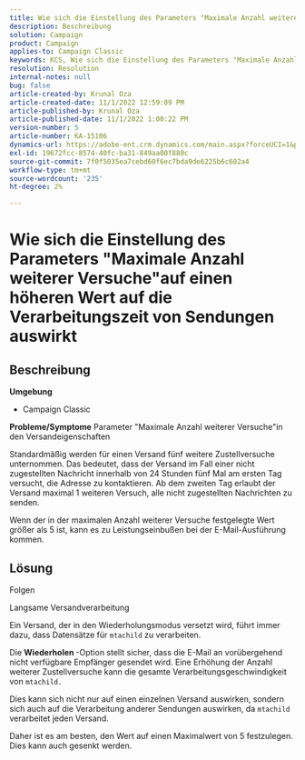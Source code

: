 ```yaml
---
title: Wie sich die Einstellung des Parameters "Maximale Anzahl weiterer Versuche"auf einen höheren Wert auf die Verarbeitungszeit von Sendungen auswirkt
description: Beschreibung
solution: Campaign
product: Campaign
applies-to: Campaign Classic
keywords: KCS, Wie sich die Einstellung des Parameters "Maximale Anzahl weiterer Versuche"auf einen höheren Wert auf die Verarbeitungszeit von Sendungen auswirkt
resolution: Resolution
internal-notes: null
bug: false
article-created-by: Krunal Oza
article-created-date: 11/1/2022 12:59:09 PM
article-published-by: Krunal Oza
article-published-date: 11/1/2022 1:00:22 PM
version-number: 5
article-number: KA-15106
dynamics-url: https://adobe-ent.crm.dynamics.com/main.aspx?forceUCI=1&pagetype=entityrecord&etn=knowledgearticle&id=493901f5-e459-ed11-9561-6045bd0067ea
exl-id: 19672fcc-8574-40fc-ba31-849aa00f880c
source-git-commit: 7f0f5035ea7cebd60f6ec7bda9de6225b6c602a4
workflow-type: tm+mt
source-wordcount: '235'
ht-degree: 2%

---
```


# Wie sich die Einstellung des Parameters &quot;Maximale Anzahl weiterer Versuche&quot;auf einen höheren Wert auf die Verarbeitungszeit von Sendungen auswirkt

## Beschreibung

<b>Umgebung</b>
- Campaign Classic



<b>Probleme/Symptome</b>
Parameter &quot;Maximale Anzahl weiterer Versuche&quot;in den Versandeigenschaften

Standardmäßig werden für einen Versand fünf weitere Zustellversuche unternommen. Das bedeutet, dass der Versand im Fall einer nicht zugestellten Nachricht innerhalb von 24 Stunden fünf Mal am ersten Tag versucht, die Adresse zu kontaktieren. Ab dem zweiten Tag erlaubt der Versand maximal 1 weiteren Versuch, alle nicht zugestellten Nachrichten zu senden.

Wenn der in der maximalen Anzahl weiterer Versuche festgelegte Wert größer als 5 ist, kann es zu Leistungseinbußen bei der E-Mail-Ausführung kommen.


## Lösung


Folgen

Langsame Versandverarbeitung

Ein Versand, der in den Wiederholungsmodus versetzt wird, führt immer dazu, dass Datensätze für `mtachild` zu verarbeiten.

Die <b>Wiederholen </b>-Option stellt sicher, dass die E-Mail an vorübergehend nicht verfügbare Empfänger gesendet wird. Eine Erhöhung der Anzahl weiterer Zustellversuche kann die gesamte Verarbeitungsgeschwindigkeit von `mtachild.`

Dies kann sich nicht nur auf einen einzelnen Versand auswirken, sondern sich auch auf die Verarbeitung anderer Sendungen auswirken, da `mtachild` verarbeitet jeden Versand.



Daher ist es am besten, den Wert auf einen Maximalwert von 5 festzulegen. Dies kann auch gesenkt werden.
